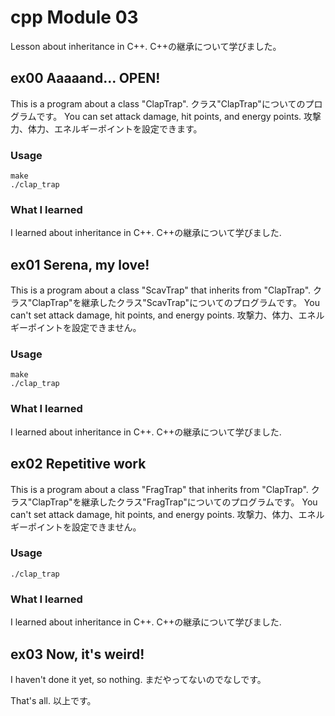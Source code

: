# cpp Module 03
Lesson about inheritance in C++.
C++の継承について学びました。

## ex00 Aaaaand... OPEN!
This is a program about a class "ClapTrap".
クラス"ClapTrap"についてのプログラムです。
You can set attack damage, hit points, and energy points.
攻撃力、体力、エネルギーポイントを設定できます。

### Usage
```shell
make
./clap_trap
```

### What I learned
I learned about inheritance in C++.
C++の継承について学びました.

## ex01 Serena, my love!
This is a program about a class "ScavTrap" that inherits from "ClapTrap".
クラス"ClapTrap"を継承したクラス"ScavTrap"についてのプログラムです。
You can't set attack damage, hit points, and energy points.
攻撃力、体力、エネルギーポイントを設定できません。

### Usage
```shell
make
./clap_trap
```

### What I learned
I learned about inheritance in C++.
C++の継承について学びました.

## ex02 Repetitive work
This is a program about a class "FragTrap" that inherits from "ClapTrap".
クラス"ClapTrap"を継承したクラス"FragTrap"についてのプログラムです。
You can't set attack damage, hit points, and energy points.
攻撃力、体力、エネルギーポイントを設定できません。

### Usage
```shell
./clap_trap
```

### What I learned
I learned about inheritance in C++.
C++の継承について学びました.

## ex03 Now, it's weird!
I haven't done it yet, so nothing.
まだやってないのでなしです。

That's all.
以上です。